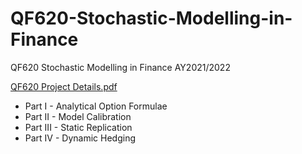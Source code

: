 # QF620-Stochastic-Modelling-in-Finance
QF620 Stochastic Modelling in Finance AY2021/2022

[QF620 Project Details.pdf](https://github.com/gabrielwoon/QF620-Stochastic-Modelling-in-Finance/files/7740686/QF620.Project.Details.pdf)
- Part I - Analytical Option Formulae  
- Part II - Model Calibration
- Part III - Static Replication
- Part IV - Dynamic Hedging
